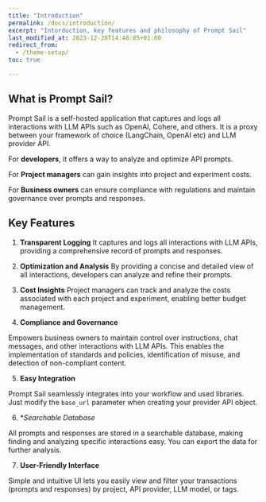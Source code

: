 ```yaml
---
title: "Introduction"
permalink: /docs/introduction/
excerpt: "Intorduction, key features and philosophy of Prompt Sail"
last_modified_at: 2023-12-28T14:48:05+01:00
redirect_from:
  - /theme-setup/
toc: true

---
```



## What is Prompt Sail?


Prompt Sail is a self-hosted application that captures and logs all interactions with LLM APIs such as OpenAI, Cohere, and others. It is a proxy between your framework of choice (LangChain, OpenAI etc) and LLM provider API. 

For **developers**, it offers a way to analyze and optimize API prompts. 

For **Project managers** can gain insights into project and experiment costs. 

For **Business owners** can ensure compliance with regulations and maintain governance over prompts and responses.

## Key Features

1. **Transparent Logging** 
It captures and logs all interactions with  LLM APIs, providing a comprehensive record of prompts and responses.

2. **Optimization and Analysis**
By providing a concise and detailed view of all interactions, developers can analyze and refine their prompts.

3. **Cost Insights** 
Project managers can track and analyze the costs associated with each project and experiment, enabling better budget management.

4. **Compliance and Governance**

Empowers business owners to maintain control over instructions, chat messages, and other interactions with LLM APIs. This enables the implementation of standards and policies, identification of misuse, and detection of non-compliant content.


5. **Easy Integration** 

Prompt Sail seamlessly integrates into your workflow and used libraries. Just modify the `base_url` parameter when creating your provider API object.

6. **Searchable Database*

All prompts and responses are stored in a searchable database, making finding and analyzing specific interactions easy. You can export the data for further analysis.

7. **User-Friendly Interface**

Simple and intuitive UI lets you easily view and filter your transactions (prompts and responses) by project, API provider, LLM model, or tags.

